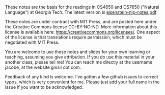 These notes are the basis for the readings in CS4650 and CS7650 ("Natural Language") at Georgia Tech. The latest version is [eisenstein-nlp-notes.pdf](eisenstein-nlp-notes.pdf). 

These notes are under contract with MIT Press, and are posted here under the Creative Commons license CC-BY-NC-ND. More information about this license is available here: https://creativecommons.org/licenses/. One aspect of the license is that translations require permission, which must be negotiated with MIT Press.

You are welcome to use these notes and slides for your own learning or teaching, assuming you give attribution. If you do use this material in your another class, please tell me! You can reach me directly at the username jacobe, at the website gmail dot com.
 
Feedback of any kind is welcome. I've gotten a few github issues to correct typos, which is very convenient for me. Please just add your full name in the issue if you want to be acknowledged.


